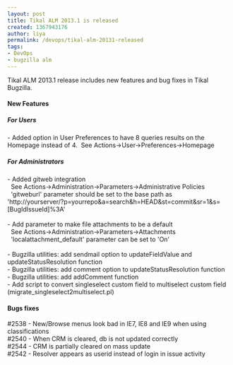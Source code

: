 ```yaml
---
layout: post
title: Tikal ALM 2013.1 is released
created: 1367943176
author: liya
permalink: /devops/tikal-alm-20131-released
tags:
- DevOps
- bugzilla alm
---
```

<p>Tikal ALM 2013.1 release includes new features and bug fixes in Tikal Bugzilla.</p>
<h4>
	New Features</h4>
<h5>
	For Users</h5>
<p>- Added option in User Preferences to have 8 queries results on the Homepage instead of 4.&nbsp; See Actions-&gt;User-&gt;Preferences-&gt;Homepage</p>
<h5>
	For Administrators</h5>
<p>- Added gitweb integration<br />
	&nbsp; See Actions-&gt;Administration-&gt;Parameters-&gt;Administrative Policies<br />
	&nbsp; &#39;gitweburl&#39; parameter should be set to the base path as&nbsp; &#39;http://yourserver/?p=yourrepo&amp;a=search&amp;h=HEAD&amp;st=commit&amp;sr=1&amp;s=[BugIdIssueId]%3A&#39;<br />
	<br />
	- Add parameter to make file attachments to be a default<br />
	&nbsp; See Actions-&gt;Administration-&gt;Parameters-&gt;Attachments<br />
	&nbsp; &#39;localattachment_default&#39; parameter can be set to &#39;On&#39;<br />
	<br />
	- Bugzilla utilities: add sendmail option to updateFieldValue and updateStatusResolution function<br />
	- Bugzilla utilities: add comment option to updateStatusResolution function<br />
	- Bugzilla utilities: add addComment function<br />
	- Add script to convert singleselect custom field to multiselect custom field (migrate_singleselect2multiselect.pl)</p>
<h4>
	Bugs fixes</h4>
<p>#2538 - New/Browse menus look bad in IE7, IE8 and IE9 when using classifications<br />
	#2540 - When CRM is cleared, db is not updated correctly<br />
	#2544 - CRM is partially cleared on mass update<br />
	#2542 - Resolver appears as userid instead of login in issue activity</p>
<p>&nbsp;</p>
